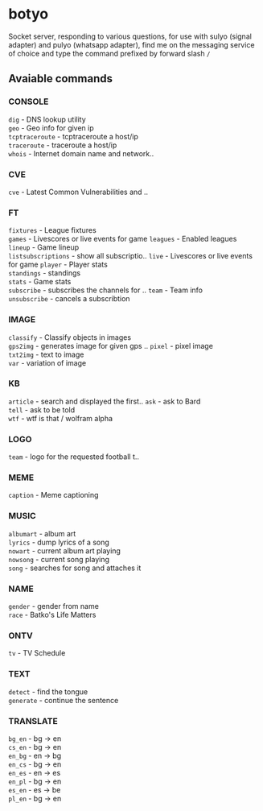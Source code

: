 # botyo

Socket server, responding to various questions, for use with sulyo (signal adapter) and pulyo (whatsapp adapter), find me on the messaging service of choice and type the command prefixed by forward slash `/`
## Avaiable commands

### CONSOLE                                   
`dig` - DNS lookup utility                  
`geo` - Geo info for given ip               
`tcptraceroute` - tcptraceroute a host/ip   
`traceroute` - traceroute a host/ip         
`whois` - Internet domain name and network..

### CVE                                       
`cve` - Latest Common Vulnerabilities and ..

### FT                                        
`fixtures` - League fixtures                
`games` - Livescores or live events for game
`leagues` - Enabled leagues                 
`lineup` - Game lineup                      
`listsubscriptions` - show all subscriptio..
`live` - Livescores or live events for game 
`player` - Player stats                     
`standings` - standings                     
`stats` - Game stats                        
`subscribe` - subscribes the channels for ..
`team` - Team info                          
`unsubscribe` - cancels a subscribtion   

### IMAGE                                     
`classify` - Classify objects in images     
`gps2img` - generates image for given gps ..
`pixel` - pixel image                       
`txt2img` - text to image                   
`var` - variation of image       

### KB                                        
`article` - search and displayed the first..
`ask` - ask to Bard                         
`tell` - ask to be told                     
`wtf` - wtf is that / wolfram alpha

### LOGO                                      
`team` - logo for the requested football t..

### MEME                                      
`caption` - Meme captioning  

### MUSIC                                     
`albumart` - album art                      
`lyrics` - dump lyrics of a song            
`nowart` - current album art playing        
`nowsong` - current song playing            
`song` - searches for song and attaches it  

### NAME                                      
`gender` - gender from name                 
`race` - Batko's Life Matters          

### ONTV                                      
`tv` - TV Schedule        

### TEXT                                      
`detect` - find the tongue                  
`generate` - continue the sentence      

### TRANSLATE                                 
`bg_en` - bg -> en                          
`cs_en` - bg -> en                          
`en_bg` - en -> bg                          
`en_cs` - bg -> en                          
`en_es` - en -> es                          
`en_pl` - bg -> en                          
`es_en` - es -> be                          
`pl_en` - bg -> en  
